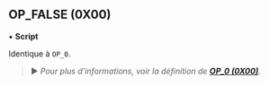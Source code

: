 ## OP_FALSE (0X00)
▪ **Script**

Identique à `OP_0`.

> ► *Pour plus d'informations, voir la définition de [**OP_0 (0X00)**](/dictionnaire/O.md#op_0-0x00).*


